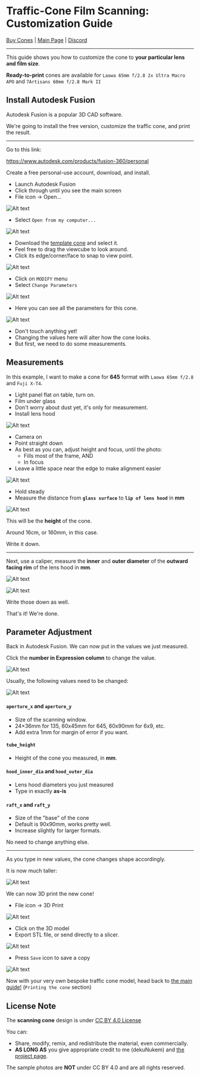 # Traffic-Cone Film Scanning: Customization Guide

[Buy Cones]() | [Main Page](README.md) | [Discord](https://discord.gg/wB9mKjD2Cn)

----------

This guide shows you how to customize the cone to **your particular lens and film size**.

**Ready-to-print** cones are available for `Laowa 65mm f/2.8 2x Ultra Macro APO` and `7Artisans 60mm f/2.8 Mark II`

## Install Autodesk Fusion

Autodesk Fusion is a popular 3D CAD software.

We're going to install the free version, customize the traffic cone, and print the result.

------

Go to this link:

https://www.autodesk.com/products/fusion-360/personal

Create a free personal-use account, download, and install.

* Launch Autodesk Fusion
* Click through until you see the main screen
* File icon -> Open...

![Alt text](images/open.png)

* Select `Open from my computer...`

![Alt text](images/frompc.png)

* Download the [template cone](https://github.com/dekuNukem/traffic-cone-film-scanning/raw/master/3d_models/cone_template.f3d) and select it.
* Feel free to drag the viewcube to look around.
* Click its edge/corner/face to snap to view point.

![Alt text](images/tempcone.png)

* Click on `MODIFY` menu
* Select `Change Parameters`

![Alt text](images/changepara.png)

* Here you can see all the parameters for this cone.

![Alt text](images/parameters_35mm.png)

* Don't touch anything yet!
* Changing the values here will alter how the cone looks. 
* But first, we need to do some measurements.

## Measurements

In this example, I want to make a cone for **645** format with `Laowa 65mm f/2.8` and `Fuji X-T4`.

* Light panel flat on table, turn on.
* Film under glass
* Don't worry about dust yet, it's only for measurement.
* Install lens hood

![Alt text](images/measurestart.jpeg)

* Camera on
* Point straight down
* As best as you can, adjust height and focus, until the photo:
	* Fills most of the frame, AND
	* In focus
* Leave a little space near the edge to make alignment easier 

![Alt text](images/heightfocus.png)

* Hold steady
* Measure the distance from **`glass surface`** to **`lip of lens hood`** in **mm**

![Alt text](images/ruler.jpeg)

This will be the **height** of the cone.

Around 16cm, or 160mm, in this case.

Write it down.

----

Next, use a caliper, measure the **inner** and **outer diameter** of the **outward facing rim** of the lens hood in **mm**.

![Alt text](images/hoodin.jpeg)

![Alt text](images/hoodout.jpeg)

Write those down as well.

That's it! We're done.

## Parameter Adjustment

Back in Autodesk Fusion. We can now put in the values we just measured.

Click the **number in Expression column** to change the value.

![Alt text](images/click.png)

Usually, the following values need to be changed:

![Alt text](images/newpara.png)

#### `aperture_x` and `aperture_y`

* Size of the scanning window.
* 24×36mm for 135, 60x45mm for 645, 60x90mm for 6x9, etc.
* Add extra 1mm for margin of error if you want.

#### `tube_height`

* Height of the cone you measured, in **mm**.

#### `hood_inner_dia` and `hood_outer_dia`

* Lens hood diameters you just measured
* Type in exactly **as-is**

#### `raft_x` and `raft_y`

* Size of the "base" of the cone
* Default is 90x90mm, works pretty well.
* Increase slightly for larger formats.


No need to change anything else.

---------

As you type in new values, the cone changes shape accordingly.

It is now much taller:

![Alt text](images/newcone.png)

We can now 3D print the new cone!

* File icon -> 3D Print 

![Alt text](images/f3d.png)

* Click on the 3D model
* Export STL file, or send directly to a slicer.

![Alt text](images/3dmenu.png)

* Press `Save` icon to save a copy

![Alt text](images/save.png)

Now with your very own bespoke traffic cone model, head back to [the main guide!](README.md#printing-the-cone) (`Printing the cone` section)

## License Note

The **scanning cone** design is under [CC BY 4.0 License](https://creativecommons.org/licenses/by/4.0/deed.en)

You can:

* Share, modify, remix, and redistribute the material, even commercially.
* **AS LONG AS** you give appropriate credit to me (dekuNukem) and [the project page](https://github.com/dekuNukem/traffic-cone-film-scanning).

The sample photos are **NOT** under CC BY 4.0 and are all rights reserved.